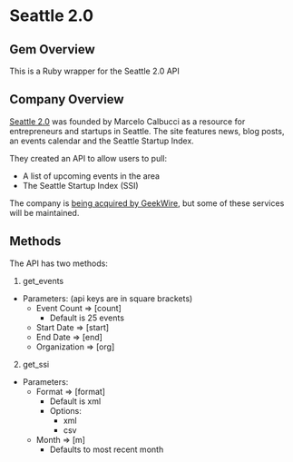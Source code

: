 # Seattle 2.0

## Gem Overview
This is a Ruby wrapper for the Seattle 2.0 API

## Company Overview
[Seattle 2.0](http://www.seattle20.com) was founded by Marcelo Calbucci as a resource for entrepreneurs and startups in Seattle. The site features news, blog posts, an events calendar and the Seattle Startup Index.

They created an API to allow users to pull:

* A list of upcoming events in the area
* The Seattle Startup Index (SSI)

The company is [being acquired by GeekWire](http://blog.calbucci.com/2011/12/seattle-20-from-humble-beginnings-to.html), but some of these services will be maintained. 

## Methods
The API has two methods:

1. get_events
  * Parameters: (api keys are in square brackets)
    * Event Count => [count]
      * Default is 25 events
    * Start Date => [start]
    * End Date => [end]
    * Organization => [org]
2. get_ssi
  * Parameters:
    * Format => [format]
      * Default is xml
      * Options:
        * xml
        * csv
    * Month => [m]
      * Defaults to most recent month